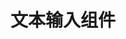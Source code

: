 <script setup>
import demo from './demo.vue';
import Preview from "../../../../src/components/Preview.vue";
</script>

<style>
table {
    border-collapse: collapse;
    margin: 1rem 0;
    overflow-x: auto;
    display: table;
    box-sizing: border-box;
    text-indent: initial;
    unicode-bidi: isolate;
    border-spacing: 2px;
    border-color: gray;
}

tr {
    display: table-row;
    vertical-align: inherit;
    unicode-bidi: isolate;
    border-color: inherit;
}
</style>

# 文本输入组件

<demo />

<Preview comp-name="input/text-input" demo-name="demo"></Preview>